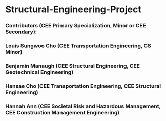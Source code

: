 # Structural-Engineering-Project

### Contributors (CEE Primary Specialization, Minor or CEE Secondary): 
### Louis Sungwoo Cho (CEE Transportation Engineering, CS Minor)
### Benjamin Manaugh (CEE Structural Engineering, CEE Geotechnical Engineering)
### Hansae Cho (CEE Transportation Engineering, CEE Structural Engineering)
### Hannah Ann (CEE Societal Risk and Hazardous Management, CEE Construction Management Engineering)
